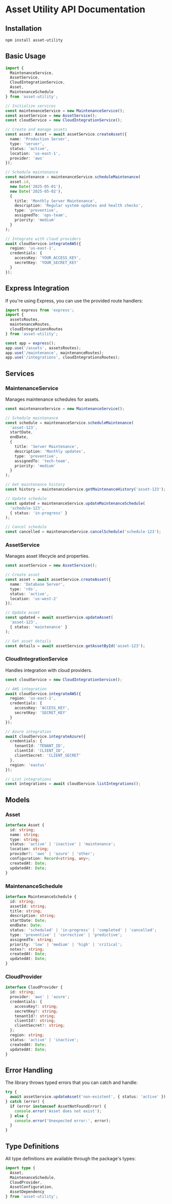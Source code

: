 # Asset Utility API Documentation

## Installation

```bash
npm install asset-utility
```

## Basic Usage

```typescript
import { 
  MaintenanceService, 
  AssetService,
  CloudIntegrationService,
  Asset,
  MaintenanceSchedule
} from 'asset-utility';

// Initialize services
const maintenanceService = new MaintenanceService();
const assetService = new AssetService();
const cloudService = new CloudIntegrationService();

// Create and manage assets
const asset: Asset = await assetService.createAsset({
  name: 'Production Server',
  type: 'server',
  status: 'active',
  location: 'us-east-1',
  provider: 'aws'
});

// Schedule maintenance
const maintenance = maintenanceService.scheduleMaintenance(
  asset.id,
  new Date('2025-05-01'),
  new Date('2025-05-02'),
  {
    title: 'Monthly Server Maintenance',
    description: 'Regular system updates and health checks',
    type: 'preventive',
    assignedTo: 'ops-team',
    priority: 'medium'
  }
);

// Integrate with cloud providers
await cloudService.integrateAWS({
  region: 'us-east-1',
  credentials: {
    accessKey: 'YOUR_ACCESS_KEY',
    secretKey: 'YOUR_SECRET_KEY'
  }
});
```

## Express Integration

If you're using Express, you can use the provided route handlers:

```typescript
import express from 'express';
import { 
  assetsRoutes,
  maintenanceRoutes,
  cloudIntegrationsRoutes 
} from 'asset-utility';

const app = express();
app.use('/assets', assetsRoutes);
app.use('/maintenance', maintenanceRoutes);
app.use('/integrations', cloudIntegrationsRoutes);
```

## Services

### MaintenanceService

Manages maintenance schedules for assets.

```typescript
const maintenanceService = new MaintenanceService();

// Schedule maintenance
const schedule = maintenanceService.scheduleMaintenance(
  'asset-123',
  startDate,
  endDate,
  {
    title: 'Server Maintenance',
    description: 'Monthly updates',
    type: 'preventive',
    assignedTo: 'tech-team',
    priority: 'medium'
  }
);

// Get maintenance history
const history = maintenanceService.getMaintenanceHistory('asset-123');

// Update schedule
const updated = maintenanceService.updateMaintenanceSchedule(
  'schedule-123',
  { status: 'in-progress' }
);

// Cancel schedule
const cancelled = maintenanceService.cancelSchedule('schedule-123');
```

### AssetService

Manages asset lifecycle and properties.

```typescript
const assetService = new AssetService();

// Create asset
const asset = await assetService.createAsset({
  name: 'Database Server',
  type: 'rds',
  status: 'active',
  location: 'us-west-2'
});

// Update asset
const updated = await assetService.updateAsset(
  'asset-123',
  { status: 'maintenance' }
);

// Get asset details
const details = await assetService.getAssetById('asset-123');
```

### CloudIntegrationService

Handles integration with cloud providers.

```typescript
const cloudService = new CloudIntegrationService();

// AWS integration
await cloudService.integrateAWS({
  region: 'us-east-1',
  credentials: {
    accessKey: 'ACCESS_KEY',
    secretKey: 'SECRET_KEY'
  }
});

// Azure integration
await cloudService.integrateAzure({
  credentials: {
    tenantId: 'TENANT_ID',
    clientId: 'CLIENT_ID',
    clientSecret: 'CLIENT_SECRET'
  },
  region: 'eastus'
});

// List integrations
const integrations = await cloudService.listIntegrations();
```

## Models

### Asset
```typescript
interface Asset {
  id: string;
  name: string;
  type: string;
  status: 'active' | 'inactive' | 'maintenance';
  location: string;
  provider?: 'aws' | 'azure' | 'other';
  configuration: Record<string, any>;
  createdAt: Date;
  updatedAt: Date;
}
```

### MaintenanceSchedule
```typescript
interface MaintenanceSchedule {
  id: string;
  assetId: string;
  title: string;
  description: string;
  startDate: Date;
  endDate: Date;
  status: 'scheduled' | 'in-progress' | 'completed' | 'cancelled';
  type: 'preventive' | 'corrective' | 'predictive';
  assignedTo: string;
  priority: 'low' | 'medium' | 'high' | 'critical';
  notes?: string;
  createdAt: Date;
  updatedAt: Date;
}
```

### CloudProvider
```typescript
interface CloudProvider {
  id: string;
  provider: 'aws' | 'azure';
  credentials: {
    accessKey?: string;
    secretKey?: string;
    tenantId?: string;
    clientId?: string;
    clientSecret?: string;
  };
  region: string;
  status: 'active' | 'inactive';
  createdAt: Date;
  updatedAt: Date;
}
```

## Error Handling

The library throws typed errors that you can catch and handle:

```typescript
try {
  await assetService.updateAsset('non-existent', { status: 'active' });
} catch (error) {
  if (error instanceof AssetNotFoundError) {
    console.error('Asset does not exist');
  } else {
    console.error('Unexpected error:', error);
  }
}
```

## Type Definitions

All type definitions are available through the package's types:

```typescript
import type { 
  Asset,
  MaintenanceSchedule,
  CloudProvider,
  AssetConfiguration,
  AssetDependency 
} from 'asset-utility';
```